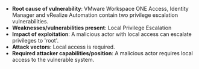 - **Root cause of vulnerability**: VMware Workspace ONE Access, Identity Manager and vRealize Automation contain two privilege escalation vulnerabilities.
- **Weaknesses/vulnerabilities present**: Local Privilege Escalation
- **Impact of exploitation**: A malicious actor with local access can escalate privileges to 'root'.
- **Attack vectors**: Local access is required.
- **Required attacker capabilities/position**:  A malicious actor requires local access to the vulnerable system.